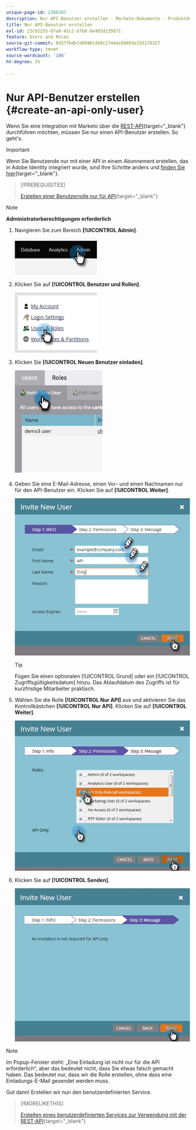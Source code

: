 ```yaml
---
unique-page-id: 2360207
description: Nur API-Benutzer erstellen - Marketo-Dokumente - Produktdokumentation
title: Nur API-Benutzer erstellen
exl-id: 23c92255-07a8-41c2-b7b8-8e495d135671
feature: Users and Roles
source-git-commit: 0d37fbdb7d08901458c1744dc68893e155176327
workflow-type: tm+mt
source-wordcount: '188'
ht-degree: 3%

---
```


# Nur API-Benutzer erstellen {#create-an-api-only-user}

Wenn Sie eine Integration mit Marketo über die [REST-API](https://experienceleague.adobe.com/en/docs/marketo-developer/marketo/rest/rest-api){target="_blank"} durchführen möchten, müssen Sie nur einen API-Benutzer erstellen. So geht&#39;s.

>[!IMPORTANT]
>
>Wenn Sie Benutzende nur mit einer API in einem Abonnement erstellen, das in Adobe Identity integriert wurde, sind Ihre Schritte anders und [finden Sie hier](/help/marketo/product-docs/administration/marketo-with-adobe-identity/add-api-only-user-for-adobe-ims-enabled-subscriptions.md){target="_blank"}.

>[!PREREQUISITES]
>
>[Erstellen einer Benutzerrolle nur für API](/help/marketo/product-docs/administration/users-and-roles/create-an-api-only-user-role.md){target="_blank"}

>[!NOTE]
>
>**Administratorberechtigungen erforderlich**

1. Navigieren Sie zum Bereich **[!UICONTROL Admin]**.

   ![](assets/create-an-api-only-user-1.png)

1. Klicken Sie auf **[!UICONTROL Benutzer und Rollen]**.

   ![](assets/create-an-api-only-user-2.png)

1. Klicken Sie **[!UICONTROL Neuen Benutzer einladen]**.

   ![](assets/create-an-api-only-user-3.png)

1. Geben Sie eine E-Mail-Adresse, einen Vor- und einen Nachnamen nur für den API-Benutzer ein. Klicken Sie auf **[!UICONTROL Weiter]**.

   ![](assets/create-an-api-only-user-4.png)

   >[!TIP]
   >
   >Fügen Sie einen optionalen [!UICONTROL Grund] oder ein [!UICONTROL Zugriffsgültigkeitsdatum] hinzu. Das Ablaufdatum des Zugriffs ist für kurzfristige Mitarbeiter praktisch.

1. Wählen Sie die Rolle **[!UICONTROL Nur API]** aus und aktivieren Sie das Kontrollkästchen **[!UICONTROL Nur API]**. Klicken Sie auf **[!UICONTROL Weiter]**.

   ![](assets/create-an-api-only-user-5.png)

1. Klicken Sie auf **[!UICONTROL Senden]**.

   ![](assets/create-an-api-only-user-6.png)

>[!NOTE]
>
>Im Popup-Fenster steht: „Eine Einladung ist nicht nur für die API erforderlich“, aber das bedeutet nicht, dass Sie etwas falsch gemacht haben. Das bedeutet nur, dass wir die Rolle erstellen, ohne dass eine Einladungs-E-Mail gesendet werden muss.

Gut dann! Erstellen wir nun den benutzerdefinierten Service.

>[!MORELIKETHIS]
>
>[Erstellen eines benutzerdefinierten Services zur Verwendung mit der REST-API](/help/marketo/product-docs/administration/additional-integrations/create-a-custom-service-for-use-with-rest-api.md){target="_blank"}
